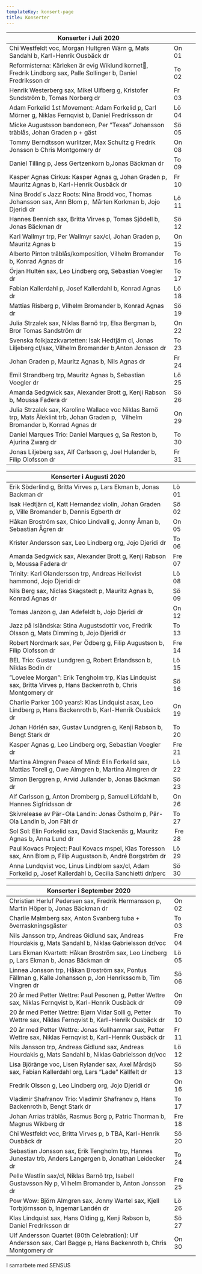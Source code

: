 ```yaml
---
templateKey: konsert-page
title: Konserter
---
```




| Konserter i Juli 2020                                                                                                                                                      |       |     |
| -------------------------------------------------------------------------------------------------------------------------------------------------------------------------- | ----- | --- |
|Chi Westfeldt voc, Morgan Hultgren Wärn g, Mats Sandahl b, Karl-Henrik Ousbäck dr|On 01|
|Reformisterna: Kärleken är evig Wiklund kornet, Fredrik Lindborg sax, Palle Sollinger b, Daniel Fredriksson dr|To 02|
|Henrik Westerberg sax, Mikel Ulfberg g, Kristofer Sundström b, Tomas Norberg dr |Fr 03|
|Adam Forkelid 1st Movement: Adam Forkelid p, Carl Mörner g, Niklas Fernqvist b, Daniel Fredriksson dr|Lö 04|
|Micke Augustsson bandoneon, Per ”Texas” Johansson träblås, Johan Graden p + gäst| Sö 05|
|Tommy Berndtsson wurlitzer, Max Schultz g Fredrik Jonsson b Chris Montgomery dr|On 08|
|Daniel Tilling p, Jess Gertzenkorn b,Jonas Bäckman dr|To 09|
|Kasper Agnas Cirkus: Kasper Agnas g, Johan Graden p, Mauritz Agnas b, Karl-Henrik Ousbäck dr |Fr 10|
|Nina Brodd´s Jazz Roots: Nina Brodd voc, Thomas Johansson sax, Ann Blom p,  Mårten Korkman b, Jojo Djeridi dr|Lö 11|
|Hannes Bennich sax, Britta Virves p, Tomas Sjödell b, Jonas Bäckman dr|Sö 12|
|Karl Wallmyr trp, Per Wallmyr sax/cl, Johan Graden p, Mauritz Agnas b|On 15|
|Alberto Pinton träblås/komposition, Vilhelm Bromander b, Konrad Agnas dr|To 16|  
|Örjan Hultén sax, Leo Lindberg org, Sebastian Voegler dr|To 17|
|Fabian Kallerdahl p, Josef Kallerdahl b, Konrad Agnas dr | Lö 18|
|Mattias Risberg p, Vilhelm Bromander b, Konrad Agnas dr|Sö 19|
|Julia Strzalek sax, Niklas Barnö trp, Elsa Bergman b, Bror Tomas Sandström dr  |On 22|
|Svenska folkjazzkvartetten: Isak Hedtjärn cl, Jonas Liljeberg cl/sax, Vilhelm Bromander b,Anton Jonsson dr|To 23|
|Johan Graden p, Mauritz Agnas b, Nils Agnas dr |Fr 24|
|Emil Strandberg trp, Mauritz Agnas b, Sebastian Voegler dr|Lö 25|
|Amanda Sedgwick sax, Alexander Brott g, Kenji Rabson b, Moussa Fadera dr|Sö 26|
|Julia Strzalek sax, Karoline Wallace voc Niklas Barnö trp, Mats Äleklint trb, Johan Graden p,  			Vilhelm Bromander b, Konrad Agnas dr |On 29|
|Daniel Marques Trio: Daniel Marques g, Sa Reston b, Ajurina Zwarg dr|To 30|
|Jonas Liljeberg sax, Alf Carlsson g, Joel Hulander b, Filip Olofsson dr|Fr 31|

| Konserter i Augusti 2020                                                                                                                                                      |       |     |
| -------------------------------------------------------------------------------------------------------------------------------------------------------------------------- | ----- | --- 
|Erik Söderlind g, Britta Virves p, Lars Ekman b, Jonas Backman dr|Lö 01|
|Isak Hedtjärn cl, Katt Hernandez violin, Johan Graden p, Ville Bromander b, Dennis Egberth dr |Sö 02|
|Håkan Broström sax, Chico Lindvall g, Jonny Åman b, Sebastian Ågren dr|On 05|
|Krister Andersson sax, Leo Lindberg org, Jojo Djeridi dr|To 06|
|Amanda Sedgwick sax, Alexander Brott g, Kenji Rabson b, Moussa Fadera dr|Fre 07|
|Trinity: Karl Olandersson trp, Andreas Hellkvist hammond, Jojo Djeridi dr|Lö 08|
|Nils Berg sax, Niclas Skagstedt p, Mauritz Agnas b, Konrad Agnas dr|Sö 09|
|Tomas Janzon g, Jan Adefeldt b, Jojo Djeridi dr|On 12|
|Jazz på Isländska: Stina Augustsdottir voc, Fredrik Olsson g, Mats Dimming b, Jojo Djeridi dr|To 13|
|Robert Nordmark sax, Per Ödberg g, Filip Augustson b, Filip Olofsson dr|Fre 14|
|BEL Trio: Gustav Lundgren g, Robert Erlandsson b, Niklas Bodin dr|Lö 15|
|”Lovelee Morgan”: Erik Tengholm trp, Klas Lindquist sax, Britta Virves p, Hans Backenroth b, Chris Montgomery dr|Sö 16|
|Charlie Parker 100 years!: Klas Lindquist asax, Leo Lindberg p, Hans Backenroth b, Karl-Henrik Ousbäck dr |On 19|
|Johan Hörlén sax, Gustav Lundgren g, Kenji Rabson b, Bengt Stark dr|To 20|
|Kasper Agnas g, Leo Lindberg org, Sebastian Voegler dr|Fre 21|
|Martina Almgren Peace of Mind: Elin Forkelid sax, Mattias Torell g, Owe Almgren b, Martina Almgren dr|Lö 22|
|Simon Berggren p, Arvid Jullander b, Jonas Bäckman dr|Sö 23|
|Alf Carlsson g, Anton Dromberg p, Samuel Löfdahl b, Hannes Sigfridsson dr|On 26|	
|Skivrelease av Pär-Ola Landin: Jonas Östholm p, Pär-Ola Landin b, Jon Fält dr|To 27|
|Sol Sol: Elin Forkelid sax, David Stackenäs g, Mauritz Agnas b, Anna Lund dr| Fre 28|
|Paul Kovacs Project: Paul Kovacs mspel, Klas Toresson sax,  Ann Blom p, Filip Augustson b, André Borgström dr|Lö 29|
|Anna Lundqvist voc, Linus Lindblom sax/cl, Adam Forkelid p, Josef Kallerdahl b, Cecilia Sanchietti dr/perc|Sö 30|

| Konserter i September 2020                                                                                                                                                      |       |     |
| -------------------------------------------------------------------------------------------------------------------------------------------------------------------------- | ----- | --- 
|Christian Herluf Pedersen sax, Fredrik Hermansson p, Martin Höper b, Jonas Bäckman dr|On 02|
|Charlie Malmberg sax, Anton Svanberg tuba + överraskningsgäster|To 03|
|Nils Jansson trp, Andreas Gidlund sax, Andreas Hourdakis g, Mats Sandahl b, Niklas Gabrielsson dr/voc|Fre 04|
|Lars Ekman Kvartett: Håkan Broström sax, Leo Lindberg p, Lars Ekman b, Jonas Bäckman dr|Lö 05|
|Linnea Jonsson trp, Håkan Broström sax, Pontus Fällman g, Kalle Johansson p, Jon Henrikssom b, Tim Vingren dr|Sö 06|
|20 år med Petter Wettre: Paul Pesonen g, Petter Wettre sax, Niklas Fernqvist b, Karl-Henrik Ousbäck dr|On 09|
|20 år med Petter Wettre: Bjørn Vidar Solli g, Petter Wettre sax, Niklas Fernqvist b, Karl-Henrik Ousbäck dr|To 10|
|20 år med Petter Wettre: Jonas Kullhammar sax, Petter Wettre sax, Niklas Fernqvist b, Karl-Henrik Ousbäck dr|Fr 11|	
|Nils Jansson trp, Andreas Gidlund sax, Andreas Hourdakis g, Mats Sandahl b, Niklas Gabrielsson dr/voc|Lö 12|
|Lisa Björänge voc, Lisen Rylander sax, Axel Mårdsjö sax, Fabian Kallerdahl org, Lars ”Lade” Källfelt dr|Sö 13|
|Fredrik Olsson g, Leo Lindberg org, Jojo Djeridi dr|On 16|
|Vladimir Shafranov Trio: Vladimir Shafranov p, Hans Backenroth b, Bengt Stark dr|To 17|
|Johan Arrias träblås, Rasmus Borg p, Patric Thorman b, Magnus Wikberg dr|Fre 18|
|Chi Westfeldt voc, Britta Virves p, b TBA, Karl-Henrik Ousbäck dr|Sö 20|
|Sebastian Jonsson sax, Erik Tengholm trp, Hannes Junestav trb, Anders Langørgen b, Jonathan Leidecker dr|To 24|
|Pelle Westlin sax/cl, Niklas Barnö trp, Isabell Gustavsson Ny p, Vilhelm Bromander b, Anton Jonsson dr|Fre 25|
|Pow Wow: Björn Almgren sax, Jonny Wartel sax, Kjell Torbjörnsson b, Ingemar Landén dr|Lö 26|
|Klas Lindquist sax, Hans Olding g, Kenji Rabson b, Daniel Fredriksson dr|Sö 27|
|Ulf Andersson Quartet (80th Celebration): Ulf Andersson sax, Carl Bagge p, Hans Backenroth b, Chris Montgomery dr|On 30|


I samarbete med SENSUS
